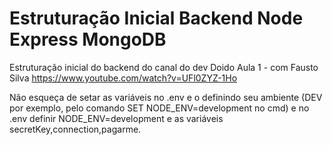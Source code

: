 # Estruturação Inicial Backend Node Express MongoDB
Estruturação inicial do backend do canal do dev Doido Aula 1 - com Fausto Silva https://www.youtube.com/watch?v=UFl0ZYZ-1Ho


Não esqueça de setar as variáveis no .env e o definindo seu ambiente (DEV por exemplo, pelo comando SET NODE_ENV=development no cmd) e no .env definir NODE_ENV=development e as variáveis secretKey,connection,pagarme.

